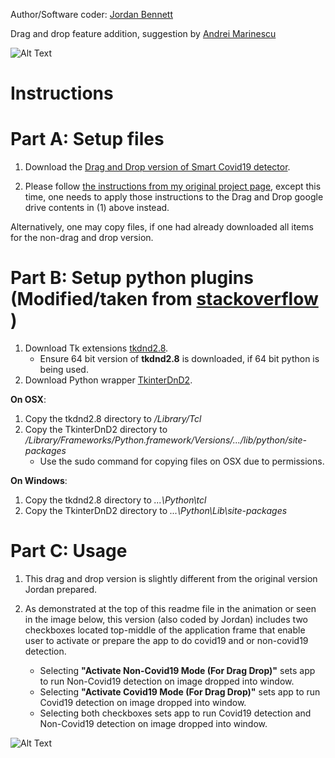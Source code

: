 Author/Software coder: [Jordan Bennett](http://folioverse.appspot.com/)

Drag and drop feature addition, suggestion by [Andrei Marinescu](https://www.facebook.com/ProgrammingGodJordan/posts/906357816489912)


![Alt Text](https://github.com/JordanMicahBennett/SMART-CT-SCAN_BASED-COVID19_VIRUS_DETECTOR/blob/master/data/screenshots/_dndv2_Usage_DragAndDropVersion_SmartAi%20Coronavirus%202019%20(Covid19)%20Diagnosis%20Interface%20by%20Jordan_.gif?raw=true)


Instructions
=============


Part A: Setup files
=============
1. Download the [Drag and Drop version of Smart Covid19 detector](https://drive.google.com/file/d/19gVDGWKiorU9V4scHVeUjggd_jqk9a3q/view?usp=sharing). 

2. Please follow [the instructions from my original project page](https://github.com/JordanMicahBennett/SMART-CT-SCAN_BASED-COVID19_VIRUS_DETECTOR/blob/master/README.md#code-setup-basic-user-interface), except this time, one needs to apply those instructions to the Drag and Drop google drive contents in (1) above instead.


Alternatively, one may copy files, if one had already downloaded all items for the non-drag and drop version.





Part B: Setup python plugins (Modified/taken from [stackoverflow](https://stackoverflow.com/a/46856247) )
=============

1. Download Tk extensions [tkdnd2.8](https://sourceforge.net/projects/tkdnd/).
	* Ensure 64 bit version of **tkdnd2.8** is downloaded, if 64 bit python is being used.
2. Download Python wrapper [TkinterDnD2](https://sourceforge.net/projects/tkinterdnd/).

**On OSX**:
1. Copy the tkdnd2.8 directory to _/Library/Tcl_
2. Copy the TkinterDnD2 directory to _/Library/Frameworks/Python.framework/Versions/.../lib/python/site-packages_
	* Use the sudo command for copying files on OSX due to permissions.

**On Windows**:
1. Copy the tkdnd2.8 directory to _...\Python\tcl_
2. Copy the TkinterDnD2 directory to _...\Python\Lib\site-packages_


Part C: Usage
=============

1. This drag and drop version is slightly different from the original version Jordan prepared.

2. As demonstrated at the top of this readme file in the animation or seen in the image below, this version (also coded by Jordan) includes two checkboxes located top-middle of the application frame that enable user to activate or prepare the app to do covid19 and or non-covid19 detection.
	* Selecting **"Activate Non-Covid19 Mode (For Drag Drop)"** sets app to run Non-Covid19 detection on image dropped into window.
	* Selecting **"Activate Covid19 Mode (For Drag Drop)"** sets app to run Covid19 detection on image dropped into window.
	* Selecting both checkboxes sets app to run Covid19 detection and Non-Covid19 detection on image dropped into window.
	
![Alt Text](https://github.com/JordanMicahBennett/SMART-CT-SCAN_BASED-COVID19_VIRUS_DETECTOR/blob/master/data/screenshots/_Usage_DragAndDropVersion_Stcreenshot_SmartAi%20Coronavirus%202019%20(Covid19)%20Diagnosis%20Interface%20by%20Jordan.png)

